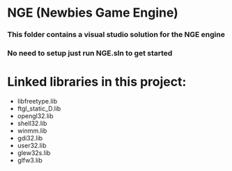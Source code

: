 # NGE (Newbies Game Engine)

### This folder contains a visual studio solution for the NGE engine
### No need to setup just run NGE.sln to get started

# Linked libraries in this project:
<ul>
	<li>libfreetype.lib</li>
	<li>ftgl_static_D.lib</li>
	<li>opengl32.lib</li>
	<li>shell32.lib</li>
	<li>winmm.lib</li>
	<li>gdi32.lib</li>
	<li>user32.lib</li>
	<li>glew32s.lib</li>
	<li>glfw3.lib</li>
</ul><br/>
